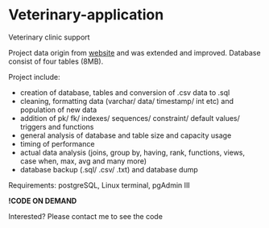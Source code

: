 # Veterinary-application
Veterinary clinic support

Project data origin from [website](https://www.superdatascience.com/pages/sql) and was extended and improved. Database consist of four tables (8MB). 

Project include:
- creation of database, tables and conversion of .csv data to .sql
- cleaning, formatting data (varchar/ data/ timestamp/ int etc) and population of new data
- addition of pk/ fk/ indexes/ sequences/ constraint/ default values/ triggers and functions
- general analysis of database and table size and capacity usage
- timing of performance
- actual data analysis (joins, group by, having, rank, functions, views, case when, max, avg and many more)
- database backup (.sql/ .csv/ .txt) and database dump

Requirements: postgreSQL, Linux terminal, pgAdmin III

**!CODE ON DEMAND**

Interested? Please contact me to see the code

